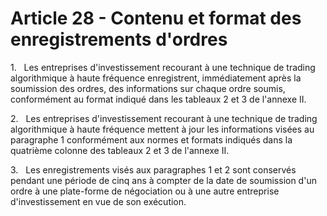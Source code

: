 # Article 28 - Contenu et format des enregistrements d'ordres


1.   Les entreprises d'investissement recourant à une technique de trading algorithmique à haute fréquence enregistrent, immédiatement après la soumission des ordres, des informations sur chaque ordre soumis, conformément au format indiqué dans les tableaux 2 et 3 de l'annexe II.

2.   Les entreprises d'investissement recourant à une technique de trading algorithmique à haute fréquence mettent à jour les informations visées au paragraphe 1 conformément aux normes et formats indiqués dans la quatrième colonne des tableaux 2 et 3 de l'annexe II.

3.   Les enregistrements visés aux paragraphes 1 et 2 sont conservés pendant une période de cinq ans à compter de la date de soumission d'un ordre à une plate-forme de négociation ou à une autre entreprise d'investissement en vue de son exécution.
